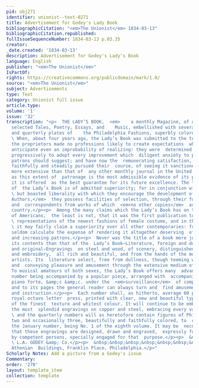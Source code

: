 ```yaml
---
pid: obj271
identifier: unionist--text-0271
title: Advertisement for Godey's Lady Book
bibliographicCitation: "<em>The Unionist</em> 1834-03-13"
bibliographicCitation.republished: 
fullIssueSequenceNumber: 1834-03-13 p.03.35
creator: 
_date.created: '1834-03-13'
description: Advertisement for Godey's Lady's Book
language: English
publisher: "<em>The Unionist</em>"
IsPartOf: 
rights: https://creativecommons.org/publicdomain/mark/1.0/
source: "<em>The Unionist</em>"
subject: Advertisements
type: Text
category: Unionist full issue
article.type: 
volume: '1'
issue: '32'
transcription: "<p>  THE LADY’S BOOK,  <em>    a monthly Magazine, of original and
  selected Tales, Poetry, Essays, and    Music, embellished with several hundred engravings,
  and quarterly plates of    the Philadelphia Fashions, superbly colored.  </em></p><p>
  \ When, about four years ago, the Lady’s Book was submitted to the test of  publication;
  the proprietors made no professions likely to create expectations  which they could
  anticipate even an improbability of realizing: they were  determined nevertheless
  progressively to adopt every improvement which  diligent anxiety to please their
  patrons should suggest; and have now the  remunerating satisfaction, after having
  faithfully and steadily pursued their  course, of seeing it sanctioned by a circulation
  more extensive than that of  any other monthly journal in the United States, and
  as this extent of  patronage is the most admissible evidence of its past utility,
  it is offered  as the best guarantee for its future excellence. The literary department
  of  the Lady’s Book is of admitted superiority; for in conjunction with the great
  \ but boasted liberality with which they encourage the development of  <em>Native
  Authors,</em>  they possess facilities of selection, through their foreign agents
  and  correspondents from works of which  <em>no other copies</em>  are sent to this
  country.</p><p>  Among the many claims which the Lady’s Book has on the patronage
  of Americans,  the least is not, that it was the first publication to present correct
  \ representations of the newest fashions of female costume, and in that respect
  \ it may fairly claim a superiority over all other contemporaries: for we  proprietors
  seldom calculate the expense of rendering it altogether deserving  of its increased
  and increasing patrons.</p><p>  Never was the title of a book more justified by
  its contents than that of the  Lady’s Book—Literature, foreign and domestic—selected
  and original—Engravings  on steel and wood, of scenery, distinguished persons, fashions
  and embroidery,  all rich and beautiful, and from the hands of the most eminent
  artists. Its  literature select, free from dullness, though teeming with usefulness,
  and  conveying pleasure and amusement through the extensive medium of delicate  discrimination.
  To musical amateurs of both sexes, the Lady’s Book offers many  advantages, each
  number being accompanied by a popular piece, arranged with  accompaniments for the
  piano forte, &amp;c &amp;c. under the  <em>surveillance</em>  of competent persons,
  and to its pages the general reader can always turn and  find amusement, novelty,
  and instruction.</p><p>  Each number shall, as hitherto, average 60 pages of extra
  royal octavo letter  press, printed with clear, new and beautiful type, on paper
  of the finest  texture and whitest colour. It will continue to be embellished with
  the most  splendid engravings on copper and steel, embracing every variety of subject,
  \ and the quarterly numbers will as heretofore contain figures of Philadelphia  Fashions,
  two and occasionally three, beautifully and faithfully colored, to  commence with
  the January number, being No. 1 of the eighth volume. It may be  necessary to say
  that these engravings are designed, drawn and engraved,  expressly for this work,
  by competent persons, specially engaged for that  purpose.</p><p>  &nbsp;&nbsp;&nbsp;&nbsp;&nbsp;&nbsp;&nbsp;&nbsp;&nbsp;&nbsp;&nbsp;&nbsp;&nbsp;&nbsp;&nbsp;&nbsp;&nbsp;&nbsp;&nbsp;&nbsp;&nbsp;&nbsp;&nbsp;&nbsp;&nbsp;&nbsp;&nbsp;&nbsp;&nbsp;&nbsp;&nbsp;&nbsp;&nbsp;&nbsp;&nbsp;&nbsp;&nbsp;&nbsp;&nbsp;&nbsp;&nbsp;&nbsp;&nbsp;&nbsp;&nbsp;&nbsp;&nbsp;
  \ L.A. GODEY &amp; Co.</p><p>  &nbsp;&nbsp;&nbsp;&nbsp;&nbsp;&nbsp;&nbsp;&nbsp;&nbsp;&nbsp;&nbsp;
  Athenian  Buildings, Franklin Place, Philadelphia.</p>"
Scholarly Notes: Add a picture from a Godey's issue
Commentary: 
order: '270'
layout: template_item
collection: template
---
```

